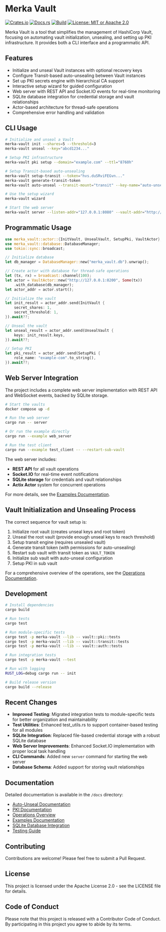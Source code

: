 # Merka Vault

[![Crates.io](https://img.shields.io/crates/v/merka-vault.svg)](https://crates.io/crates/merka-vault)
[![Docs.rs](https://docs.rs/merka-vault/badge.svg)](https://docs.rs/merka-vault)
[![Build](https://img.shields.io/github/actions/workflow/status/cosmicrocks/merka-vault/ci.yml?branch=main)](https://github.com/cosmicrocks/merka-vault/actions)
[![License: MIT or Apache 2.0](https://img.shields.io/badge/license-MIT%2FApache--2.0-blue.svg)](#license)

Merka Vault is a tool that simplifies the management of HashiCorp Vault, focusing on automating vault initialization, unsealing, and setting up PKI infrastructure. It provides both a CLI interface and a programmatic API.

## Features

- Initialize and unseal Vault instances with optional recovery keys
- Configure Transit-based auto-unsealing between Vault instances
- Set up PKI secrets engine with hierarchical CA support
- Interactive setup wizard for guided configuration
- Web server with REST API and Socket.IO events for real-time monitoring
- SQLite database integration for credential storage and vault relationships
- Actor-based architecture for thread-safe operations
- Comprehensive error handling and validation

## CLI Usage

```bash
# Initialize and unseal a Vault
merka-vault init --shares=5 --threshold=3
merka-vault unseal --key="abcd1234..."

# Setup PKI infrastructure
merka-vault pki setup --domain="example.com" --ttl="8760h"

# Setup Transit-based auto-unsealing
merka-vault setup-transit --token="hvs.duSRviFEGvn..."
merka-vault generate-transit-token
merka-vault auto-unseal --transit-mount="transit" --key-name="auto-unseal"

# Use the setup wizard
merka-vault wizard

# Start the web server
merka-vault server --listen-addr="127.0.0.1:8080" --vault-addr="http://127.0.0.1:8200" --db-path="merka_vault.db"
```

## Programmatic Usage

```rust
use merka_vault::actor::{InitVault, UnsealVault, SetupPki, VaultActor};
use merka_vault::database::DatabaseManager;
use tokio::sync::broadcast;

// Initialize database
let db_manager = DatabaseManager::new("merka_vault.db").unwrap();

// Create actor with database for thread-safe operations
let (tx, rx) = broadcast::channel(100);
let actor = VaultActor::new("http://127.0.0.1:8200", Some(tx))
    .with_database(db_manager);
let actor_addr = actor.start();

// Initialize the vault
let init_result = actor_addr.send(InitVault {
    secret_shares: 1,
    secret_threshold: 1,
}).await??;

// Unseal the vault
let unseal_result = actor_addr.send(UnsealVault {
    keys: init_result.keys,
}).await??;

// Setup PKI
let pki_result = actor_addr.send(SetupPki {
    role_name: "example-com".to_string(),
}).await??;
```

## Web Server Integration

The project includes a complete web server implementation with REST API and WebSocket events, backed by SQLite storage.

```bash
# Start the vaults
docker compose up -d

# Run the web server
cargo run -- server

# Or run the example directly
cargo run --example web_server

# Run the test client
cargo run --example test_client -- --restart-sub-vault
```

The web server includes:

- **REST API** for all vault operations
- **Socket.IO** for real-time event notifications
- **SQLite storage** for credentials and vault relationships
- **Actix Actor** system for concurrent operations

For more details, see the [Examples Documentation](./docs/examples.md).

## Vault Initialization and Unsealing Process

The correct sequence for vault setup is:

1. Initialize root vault (creates unseal keys and root token)
2. Unseal the root vault (provide enough unseal keys to reach threshold)
3. Setup transit engine (requires unsealed vault)
4. Generate transit token (with permissions for auto-unsealing)
5. Restart sub vault with transit token as `VAULT_TOKEN`
6. Initialize sub vault with auto-unseal configuration
7. Setup PKI in sub vault

For a comprehensive overview of the operations, see the [Operations Documentation](./docs/operations_overview.md).

## Development

```bash
# Install dependencies
cargo build

# Run tests
cargo test

# Run module-specific tests
cargo test -p merka-vault --lib -- vault::pki::tests
cargo test -p merka-vault --lib -- vault::transit::tests
cargo test -p merka-vault --lib -- vault::auth::tests

# Run integration tests
cargo test -p merka-vault --test

# Run with logging
RUST_LOG=debug cargo run -- init

# Build release version
cargo build --release
```

## Recent Changes

- **Improved Testing**: Migrated integration tests to module-specific tests for better organization and maintainability
- **Test Utilities**: Enhanced test_utils.rs to support container-based testing for all modules
- **SQLite Integration**: Replaced file-based credential storage with a robust SQLite database
- **Web Server Improvements**: Enhanced Socket.IO implementation with proper local task handling
- **CLI Commands**: Added new `server` command for starting the web server
- **Database Schema**: Added support for storing vault relationships

## Documentation

Detailed documentation is available in the `/docs` directory:

- [Auto-Unseal Documentation](./docs/auto_unseal.md)
- [PKI Documentation](./docs/pki.md)
- [Operations Overview](./docs/operations_overview.md)
- [Examples Documentation](./docs/examples.md)
- [SQLite Database Integration](./docs/database.md)
- [Testing Guide](./docs/testing.md)

## Contributing

Contributions are welcome! Please feel free to submit a Pull Request.

## License

This project is licensed under the Apache License 2.0 - see the LICENSE file for details.

## Code of Conduct

Please note that this project is released with a Contributor Code of Conduct. By participating in this project you agree to abide by its terms.
